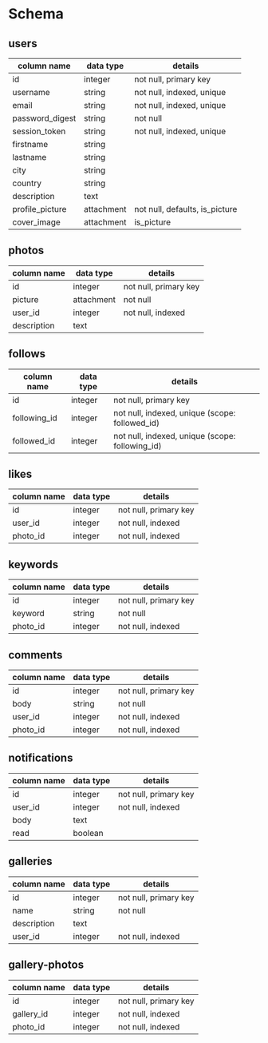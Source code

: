 # Schema
## users

column name     | data type | details
----------------|-----------|-----------------------
id              | integer   | not null, primary key
username        | string    | not null, indexed, unique
email           | string    | not null, indexed, unique
password_digest | string    | not null
session_token   | string    | not null, indexed, unique
firstname       | string    |
lastname        | string    |
city            | string    |
country         | string    |
description     | text      |
profile_picture | attachment| not null, defaults, is_picture
cover_image     | attachment| is_picture

## photos

column name     | data type | details
----------------|-----------|-----------------------
id              | integer   | not null, primary key
picture         | attachment| not null
user_id         | integer   | not null, indexed
description     | text      |

## follows

column name     | data type | details
----------------|-----------|-----------------------
id              | integer   | not null, primary key
following_id    | integer   | not null, indexed, unique (scope: followed_id)
followed_id     | integer   | not null, indexed, unique (scope: following_id)

## likes

column name     | data type | details
----------------|-----------|-----------------------
id              | integer   | not null, primary key
user_id         | integer   | not null, indexed
photo_id        | integer   | not null, indexed

## keywords

column name     | data type | details
----------------|-----------|-----------------------
id              | integer   | not null, primary key
keyword         | string    | not null
photo_id        | integer   | not null, indexed

## comments

column name     | data type | details
----------------|-----------|-----------------------
id              | integer   | not null, primary key
body            | string    | not null
user_id         | integer   | not null, indexed
photo_id        | integer   | not null, indexed

## notifications

column name     | data type | details
----------------|-----------|-----------------------
id              | integer   | not null, primary key
user_id         | integer   | not null, indexed
body            | text      |
read            | boolean   |

## galleries

column name     | data type | details
----------------|-----------|-----------------------
id              | integer   | not null, primary key
name            | string    | not null
description     | text      |
user_id         | integer   | not null, indexed

## gallery-photos

column name     | data type | details
----------------|-----------|-----------------------
id              | integer   | not null, primary key
gallery_id      | integer   | not null, indexed
photo_id        | integer   | not null, indexed
